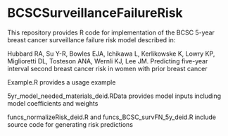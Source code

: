 # BCSCSurveillanceFailureRisk

This repository provides R code for implementation of the BCSC 5-year breast cancer surveillance failure risk model described in:

Hubbard RA, Su Y-R, Bowles EJA, Ichikawa L, Kerlikowske K, Lowry KP, Miglioretti DL, Tosteson ANA, Wernli KJ, Lee JM. Predicting five-year interval second breast cancer risk in women with prior breast cancer 


Example.R provides a usage example

5yr_model_needed_materials_deid.RData provides model inputs including model coefficients and weights

funcs_normalizeRisk_deid.R and funcs_BCSC_survFN_5y_deid.R include source code for generating risk predictions
